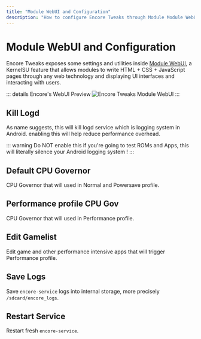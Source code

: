 ```yaml
---
title: "Module WebUI and Configuration"
description: "How to configure Encore Tweaks through Module Module WebUI"
---
```


# Module WebUI and Configuration
Encore Tweaks exposes some settings and utilities inside [Module WebUI](https://kernelsu.org/guide/module-webui.html), a KernelSU feature that allows modules to write HTML + CSS + JavaScript pages through any web technology and displaying UI interfaces and interacting with users.

::: details Encore's WebUI Preview
![Encore Tweaks Module WebUI](/Screenshot_20241011-095035_KernelSU.png)
:::

## Kill Logd
As name suggests, this will kill logd service which is logging system in Android. enabling this will help reduce performance overhead.

::: warning
Do NOT enable this if you're going to test ROMs and Apps, this will literally silence your Android logging system !
:::

## Default CPU Governor
CPU Governor that will used in Normal and Powersave profile.

## Performance profile CPU Gov
CPU Governor that will used in Performance profile.

## Edit Gamelist
Edit game and other performance intensive apps that will trigger Performance profile.

## Save Logs
Save `encore-service` logs into internal storage, more precisely <code>/sdcard/encore_logs</code>.

## Restart Service
Restart fresh `encore-service`.
